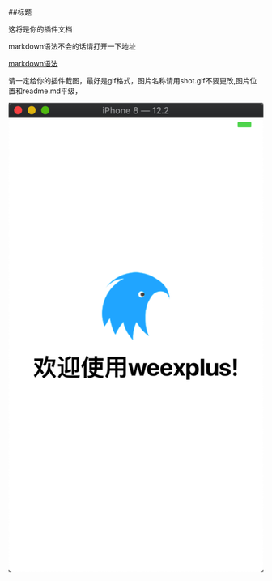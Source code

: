 ##标题

这将是你的插件文档

markdown语法不会的话请打开一下地址

[markdown语法](https://www.jianshu.com/p/191d1e21f7ed)

请一定给你的插件截图，最好是gif格式，图片名称请用shot.gif不要更改,图片位置和readme.md平级，

![](/shot.gif)